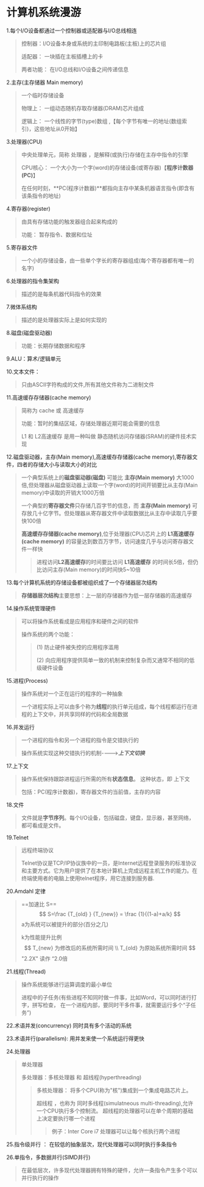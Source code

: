 # 计算机系统漫游

1.每个I/O设备都通过一个控制器或适配器与I/O总线相连

> 控制器：I/O设备本身或系统的主印制电路板(主板)上的芯片组
>
> 适配器： 一块插在主板插槽上的卡
>
> 两者功能： 在I/O总线和I/O设备之间传递信息

2.主存(主存储器  Main memory)

> 一个临时存储设备
>
> 物理上： 一组动态随机存取存储器(DRAM)芯片组成
>
> 逻辑上： 一个线性的字节(type)数组 ,【每个字节有唯一的地址(数组索引)，这些地址从0开始】

3.处理器(CPU)

> 中央处理单元，简称 处理器 ，是解释(或执行)存储在主存中指令的引擎
>
> CPU核心： 一个大小为一个字(word)的存储设备(或寄存器)【**程序计数器(PC)**】
>  
> 在任何时刻，**PC(程序计数器)**都指向主存中某条机器语言指令(即含有该条指令的地址)

4.寄存器(register)

> 由具有存储功能的触发器组合起来构成的
>  
> 功能： 暂存指令、数据和位址

5.寄存器文件

> 一个小的存储设备，由一些单个字长的寄存器组成(每个寄存器都有唯一的名字)

6.处理器的指令集架构

> 描述的是每条机器代码指令的效果

7.微体系结构

> 描述的是处理器实际上是如何实现的

8.磁盘(磁盘驱动器)

> 功能：长期存储数据和程序

9.ALU：算术/逻辑单元

10.文本文件：

> 只由ASCII字符构成的文件,所有其他文件称为二进制文件  

11.高速缓存存储器(cache memory)

> 简称为 cache 或 高速缓存
>
> 功能：暂时的集结区域，存储处理器近期可能会需要的信息  
>
> L1 和 L2高速缓存 是用一种叫做 静态随机访问存储器(SRAM)的硬件技术实现  

12.磁盘驱动器，主存(Main memory),高速缓存存储器(cache memory),寄存器文件，四者的存储大小与读取大小的对比

> 一个典型系统上的**磁盘驱动器(磁盘)** 可能比 **主存(Main memory)** 大1000倍,但处理器从磁盘驱动器上读取一个字(word)的时间开销要比从主存(Main memory)中读取的开销大1000万倍
>
> 一个典型的**寄存器文件**只存储几百字节的信息，而 **主存(Main memory)** 可存放几十亿字节。但处理器从寄存器文件中读取数据比从主存中读取几乎要快100倍
>
> **高速缓存存储器(cache memory)**,位于处理器(CPU)芯片上的 **L1高速缓存(cache memory)** 的容量达到数百万字节，访问速度几乎与访问寄存器文件一样快
>
> > 进程访问**L2高速缓存**的时间要比访问 **L1高速缓存** 的时间长5倍，但仍比访问主存(Main memory)的时间快5~10倍  

13.每个计算机系统的存储设备都被组织成了一个存储器层次结构

> **存储器层次结构**主要思想：上一层的存储器作为低一层存储器的高速缓存

14.操作系统管理硬件

> 可以将操作系统看成是应用程序和硬件之间的软件
>
> 操作系统的两个功能：
>> (1) 防止硬件被失控的应用程序滥用
>>
>> (2) 向应用程序提供简单一致的机制来控制复杂而又通常不相同的低级硬件设备  

15.进程(Process)

> 操作系统对一个正在运行的程序的一种抽象  
>  
> 一个进程实际上可以由多个称为**线程**的执行单元组成，每个线程都运行在进程的上下文中，并共享同样的代码和全局数据

16.并发运行

> 一个进程的指令和另一个进程的指令是交错执行的
>
> 操作系统实现这种交错执行的机制---->***上下文切换***

17.上下文

> 操作系统保持跟踪进程运行所需的所有**状态信息**。 这种状态，即 上下文  
>  
> 包括：PC(程序计数器)，寄存器文件的当前值，主存的内容

18.文件

> 文件就是**字节序列**。每个I/O设备，包括磁盘，键盘，显示器，甚至网络，都可看成是文件。

19.Telnet

> 远程终端协议
>
> Telnet协议是TCP/IP协议族中的一员，是Internet远程登录服务的标准协议和主要方式。它为用户提供了在本地计算机上完成远程主机工作的能力。在终端使用者的电脑上使用telnet程序，用它连接到服务器.

20.Amdahl 定律

> ==加速比 S==
> $$
> S=\frac {T_{old} } {T_{new}} = \frac {1}{(1-a)+a/k}
> $$
> a为系统可以被提升的部分(百分之几)
>
> k为性能提升比例
> $$
> T_{new}  为修改后的系统所需时间 \\
> T_{old}  为原始系统所需时间
> $$
> "2.2X" 读作  “2.0倍

21.线程(Thread)

> 操作系统能够进行运算调度的最小单位
>
> 进程中的子任务(有些进程不知同时做一件事，比如Word，可以同时进行打字，拼写检查， 在一个进程内部，要同时干多件事，就需要运行多个“子任务”)

22.术语并发(concurrency)  同时具有多个活动的系统

23.术语并行(parallelism): 用并发来使一个系统运行得更快

24.处理器

> 单处理器
>
> 多处理器：多核处理器 和 超线程(hyperthreading)
>
>> 多核处理器： 将多个CPU(称为"核")集成到一个集成电路芯片上。
>>
>> 超线程 ，也称为  同时多线程(simulatneous multi-threading),允许一个CPU执行多个控制流。 超线程的处理器可以在单个周期的基础上决定要执行哪一个进程
>>> 例子：Inter Core i7 处理器可以让每个核执行两个进程

25.指令级并行 ： 在较低的抽象层次，现代处理器可以同时执行多条指令

26.单指令，多数据并行(SIMD并行)  

> 在最低层次，许多现代处理器拥有特殊的硬件，允许一条指令产生多个可以并行执行的操作  
